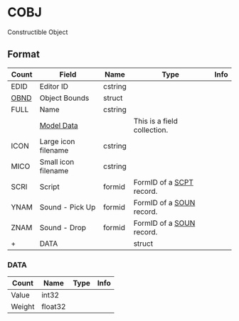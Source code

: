 COBJ
====

Constructible Object

## Format

Count | Field | Name | Type | Info
------|-------|------|------|-----
 | EDID | Editor ID | cstring |
 | [OBND](Fields/OBND.md) | Object Bounds | struct |
 | FULL | Name | cstring |
 | | [Model Data](Fields/Model.md) | | This is a field collection.
 | ICON | Large icon filename | cstring |
 | MICO | Small icon filename | cstring |
 | SCRI | Script | formid | FormID of a [SCPT](SCPT.md) record.
 | YNAM | Sound - Pick Up | formid | FormID of a [SOUN](SOUN.md) record.
 | ZNAM | Sound - Drop | formid | FormID of a [SOUN](SOUN.md) record.
+ | DATA | | struct |
 
### DATA

Count | Name | Type | Info
------|------|------|-----
 | Value | int32 |
 | Weight | float32 |
 
